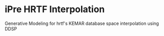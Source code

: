 # iPre HRTF Interpolation
Generative Modeling for hrtf's KEMAR database space interpolation using DDSP 
